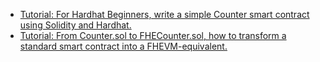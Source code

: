 - [Tutorial: For Hardhat Beginners, write a simple Counter smart contract using Solidity and Hardhat.](../../examples/tutorials/counter/counter)
- [Tutorial: From Counter.sol to FHECounter.sol, how to transform a standard smart contract into a FHEVM-equivalent.](../../examples/tutorials/fhecounter/fhecounter)
